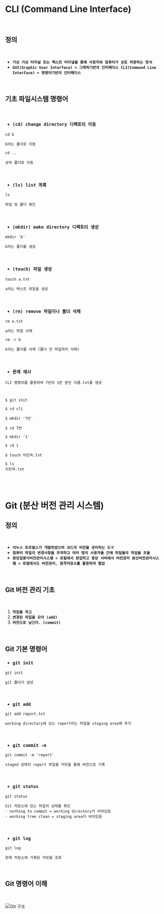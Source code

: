# CLI (Command Line Interface)

<br/>

## 정의

<br/>


- **`가상 가상 터미널 또는 텍스트 터미널을 통해 사용자와 컴퓨터가 상호 작용하는 방식`**
- **`GUI(Graphic User Interface) = 그래픽기반의 인터페이스
CLI(Command Line Interface) = 명령어기반의 인터페이스`**

<br/>


## 기초 파일시스템 명령어

<br/>


- ### **`(cd) change directory 디렉토리 이동`**
```
cd b

b라는 폴더로 이동 

cd ..

상위 폴더로 이동
```

<br/>

- ### **`(ls) list 목록`**
```
ls

파일 및 폴더 확인
```

<br/>

- ### **`(mkdir) make directory 디렉토리 생성`**
```
mkdir 'b'

b라는 폴더를 생성
```

<br/>

- ### **`(touch) 파일 생성`**
```
touch a.txt

a라는 텍스트 파일을 생성
```

<br/>

- ### **`(rm) remove 파일이나 폴더 삭제`**
```
rm a.txt

a라는 파일 삭제

rm -r b

b라는 폴더를 삭제 (폴더 안 파일까지 삭제)
```

<br/>

- ### **`문제 예시`**
```
CLI 명령어를 활용하여 7반의 1번 본인 이름.txt를 생성



$ git init

$ cd cli

$ mkdir '7반'

$ cd 7반

$ mkdir '1'

$ cd 1

$ touch 이민욱.txt

$ ls
이민욱.txt
```
<br/>
<br/>

# Git (분산 버전 관리 시스템)

## 정의

<br/>

- **`리누스 토르발스가 개발하였으며 코드의 버전을 관리하는 도구`**
- **`컴퓨터 파일의 변경사항을 추적하고 여러 명의 사용자들 간에 파일들의 작업을 조율`**
- **`중앙집중식버전관리시스템 = 로컬에서 편집하고 중앙 서버에서 버전관리 분산버전관리시스템 = 로컬에서도 버전관리, 원격저장소를 활용하여 협업`**

<br/>

## Git 버전 관리 기초

<br/>

1. **`작업을 하고`**
2. **`변경된 파일을 모아 (add)`**
3. **`버전으로 남긴다. (commit)`**

<br/>

## Git 기본 명령어

- ### **`git init`**
```
git init

git 폴더가 생성
```

<br/>

- ### **`git add`**
```
git add report.txt

working directory에 있는 report라는 파일을 staging area에 추가
```

<br/>

- ### **`git commit -m`**
```
git commit -m 'report'

staged 상태의 report 파일을 커밋을 통해 버전으로 기록
```

<br/>

- ### **`git status`**
```
git status

Git 저장소에 있는 파일의 상태를 확인
- nothing to commit = working directory가 비어있음
- working tree clean = staging area가 비어있음
```

<br/>

- ### **`git log`**
```
git log

현재 저장소에 기록된 커밋을 조회
```

<br/>

## Git 명령어 이해

<br/>

![Git 구조](https://user-images.githubusercontent.com/121420601/209784583-3ecc2055-1e3c-457c-9e8e-377efa008c6c.png)

